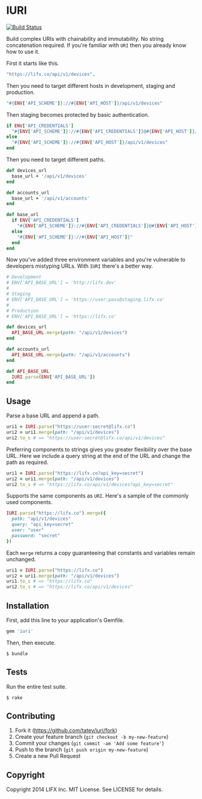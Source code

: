 # IURI

[![Build Status](https://travis-ci.org/tatey/iuri.svg?branch=master)](https://travis-ci.org/tatey/iuri)

Build complex URIs with chainability and immutability. No string
concatenation required. If you're familiar with `URI` then you already know
how to use it.

First it starts like this.

``` ruby
"https://lifx.co/api/v1/devices".
```

Then you need to target different hosts in development, staging and
production.

``` ruby
"#{ENV['API_SCHEME']}://#{ENV['API_HOST']}/api/v1/devices"
```

Then staging becomes protected by basic authentication.

``` ruby
if ENV['API_CREDENTIALS']
  "#{ENV['API_SCHEME']}://#{ENV['API_CREDENTIALS']}@#{ENV['API_HOST']}/api/v1/devices"
else
  "#{ENV['API_SCHEME']}://#{ENV['API_HOST']}/api/v1/devices"
end
```

Then you need to target different paths.

``` ruby
def devices_url
  base_url + '/api/v1/devices'
end

def accounts_url
  base_url + '/api/v1/accounts'
end

def base_url
  if ENV['API_CREDENTIALS']
    "#{ENV['API_SCHEME']}://#{ENV['API_CREDENTIALS']}@#{ENV['API_HOST']}"
  else
    "#{ENV['API_SCHEME']}://#{ENV['API_HOST']}"
  end
end
```

Now you've added three environment variables and you're vulnerable to
developers mistyping URLs. With `IURI` there's a better way.

``` ruby
# Development
# ENV['API_BASE_URL'] = 'http://lifx.dev'
#
# Staging
# ENV['API_BASE_URL'] = 'https://user:pass@staging.lifx.co'
#
# Production
# ENV['API_BASE_URL'] = 'https://lifx.co'

def devices_url
  API_BASE_URL.merge(path: "/api/v1/devices")
end

def accounts_url
  API_BASE_URL.merge(path: "/api/v1/accounts")
end

def API_BASE_URL
  IURI.parse(ENV['API_BASE_URL'])
end
```

## Usage

Parse a base URL and append a path.

``` ruby
uri1 = IURI.parse("https://user:secret@lifx.co")
uri2 = uri1.merge(path: "/api/v1/devices")
uri2.to_s # => "https://user:secret@lifx.co/api/v1/devices"
```

Preferring components to strings gives you greater flexibility over the
base URL. Here we include a query string at the end of the URL and change
the path as required.

``` ruby
uri1 = IURI.parse("https://lifx.co?api_key=secret")
uri2 = uri1.merge(path: "/api/v1/devices")
uri2.to_s # => "https://lifx.co/api/v1/devices?api_key=secret"
```

Supports the same components as `URI`. Here's a sample of the commonly
used components.

``` ruby
IURI.parse("https://lifx.co").merge({
  path: "api/v1/devices"
  query: "api_key=secret"
  user: "user"
  password: "secret"
})
```

Each `merge` returns a copy guaranteeing that constants and variables
remain unchanged.

``` ruby
uri1 = IURI.parse("https://lifx.co")
uri2 = uri1.merge(path: "/api/v1/devices")
uri1.to_s # => "https://lifx.co"
uri2.to_s # => "https://lifx.co/api/v1/devices"
```

## Installation

First, add this line to your application's Gemfile.

``` ruby
gem 'iuri'
```

Then, then execute.

```
$ bundle
```

## Tests

Run the entire test suite.

```
$ rake
```

## Contributing

1. Fork it (https://github.com/tatey/iuri/fork)
2. Create your feature branch (`git checkout -b my-new-feature`)
3. Commit your changes (`git commit -am 'Add some feature'`)
4. Push to the branch (`git push origin my-new-feature`)
5. Create a new Pull Request

## Copyright

Copyright 2014 LIFX Inc. MIT License. See LICENSE for details.
